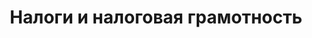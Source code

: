 ---
title: "Налоги и налоговая грамотность"
slug: "nalogi-i-nalogovaya-gramotnost"
url: "/nalogi-i-nalogovaya-gramotnost/"
---